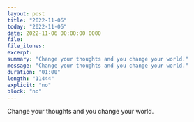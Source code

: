 ```yaml
---
layout: post
title: "2022-11-06"
today: "2022-11-06"
date: 2022-11-06 00:00:00 0000
file:
file_itunes:
excerpt:
summary: "Change your thoughts and you change your world."
message: "Change your thoughts and you change your world."
duration: "01:00"
length: "11444"
explicit: "no"
block: "no"
---
```

Change your thoughts and you change your world.

